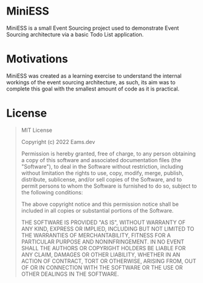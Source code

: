 # MiniESS
MiniESS is a small Event Sourcing project used to demonstrate Event Sourcing architecture via a basic Todo List application.

# Motivations
MiniESS was created as a learning exercise to understand the internal workings of the event sourcing architecture, as such, its aim was to complete this goal with the smallest amount of code as it is practical.

# License

> MIT License
>
> Copyright (c) 2022 Eams.dev
>
> Permission is hereby granted, free of charge, to any person obtaining a copy
> of this software and associated documentation files (the "Software"), to deal
> in the Software without restriction, including without limitation the rights
> to use, copy, modify, merge, publish, distribute, sublicense, and/or sell
> copies of the Software, and to permit persons to whom the Software is
> furnished to do so, subject to the following conditions:
>
> The above copyright notice and this permission notice shall be included in all
> copies or substantial portions of the Software.
>
> THE SOFTWARE IS PROVIDED "AS IS", WITHOUT WARRANTY OF ANY KIND, EXPRESS OR
> IMPLIED, INCLUDING BUT NOT LIMITED TO THE WARRANTIES OF MERCHANTABILITY,
> FITNESS FOR A PARTICULAR PURPOSE AND NONINFRINGEMENT. IN NO EVENT SHALL THE
> AUTHORS OR COPYRIGHT HOLDERS BE LIABLE FOR ANY CLAIM, DAMAGES OR OTHER
> LIABILITY, WHETHER IN AN ACTION OF CONTRACT, TORT OR OTHERWISE, ARISING FROM,
> OUT OF OR IN CONNECTION WITH THE SOFTWARE OR THE USE OR OTHER DEALINGS IN THE
> SOFTWARE.
